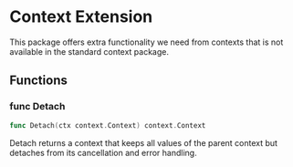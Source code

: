 # Context Extension

This package offers extra functionality we need from contexts that is not available in the standard context package.

## Functions

### func Detach

```go
func Detach(ctx context.Context) context.Context
```

Detach returns a context that keeps all values of the parent context but detaches from its cancellation and error handling.